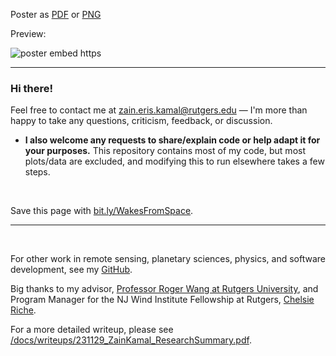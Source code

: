 Poster as [PDF](https://files.catbox.moe/bi6j7c.pdf) 
or 
[PNG](https://files.catbox.moe/nio9z9.png) 

Preview:

![poster embed https](https://files.catbox.moe/nio9z9.png)

---

### Hi there! 

Feel free to contact me at [zain.eris.kamal@rutgers.edu](mailto:zain.eris.kamal@rutgers.edu) — I'm more than happy to take any questions, criticism, feedback, or discussion. 

- **I also welcome any requests to share/explain code or help adapt it for your purposes.** This repository contains most of my code, but most plots/data are excluded, and modifying this to run elsewhere takes a few steps. 

&nbsp;

Save this page with [bit.ly/WakesFromSpace](https://bit.ly/WakesFromSpace). 

---

&nbsp;

For other work in remote sensing, planetary sciences, physics, and software development, see my [GitHub](https://github.com/Humboldt-Penguin). 

Big thanks to my advisor, [Professor Roger Wang at Rutgers University](https://whirlab.onrender.com/), and Program Manager for the NJ Wind Institute Fellowship at Rutgers, [Chelsie Riche](https://academicaffairs.rutgers.edu/njwind/team). 

For a more detailed writeup, please see [/docs/writeups/231129_ZainKamal_ResearchSummary.pdf](https://github.com/Humboldt-Penguin/wind_research/blob/main/docs/writeups/231129_ZainKamal_ResearchSummary.pdf). 